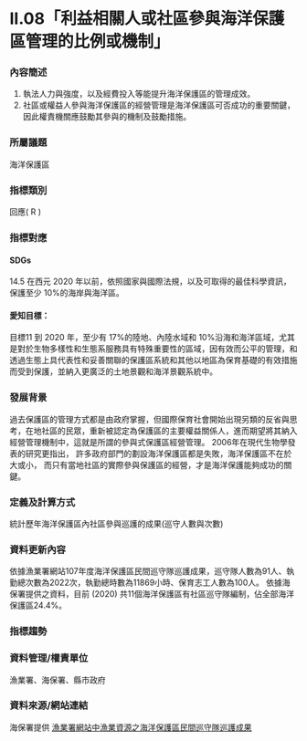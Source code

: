 # II.08「利益相關人或社區參與海洋保護區管理的比例或機制」

<script type="text/javascript" src="http://cdn.mathjax.org/mathjax/latest/MathJax.js?config=TeX-AMS-MML_HTMLorMML"></script>

### 內容簡述
1. 執法人力與強度，以及經費投入等能提升海洋保護區的管理成效。 
2. 社區或權益人參與海洋保護區的經營管理是海洋保護區可否成功的重要關鍵，因此權責機關應鼓勵其參與的機制及鼓勵措施。 
### 所屬議題
海洋保護區
### 指標類別
回應( R )
### 指標對應
#### SDGs
14.5
在西元 2020 年以前，依照國家與國際法規，以及可取得的最佳科學資訊，保護至少 10%的海岸與海洋區。
#### 愛知目標：
目標11
到 2020 年，至少有 17%的陸地、內陸水域和 10%沿海和海洋區域，尤其是對於生物多樣性和生態系服務具有特殊重要性的區域，因有效而公平的管理，和透過生態上具代表性和妥善關聯的保護區系統和其他以地區為保育基礎的有效措施而受到保護，並納入更廣泛的土地景觀和海洋景觀系統中。
### 發展背景
過去保護區的管理方式都是由政府掌握，但國際保育社會開始出現另類的反省與思考，在地社區的民眾，重新被認定為保護區的主要權益關係人，進而期望將其納入經營管理機制中，這就是所謂的參與式保護區經營管理。
2006年在現代生物學發表的研究更指出， 許多政府部門的劃設海洋保護區都是失敗，海洋保護區不在於大或小， 而只有當地社區的實際參與保護區的經營，才是海洋保護能夠成功的關鍵。
### 定義及計算方式
統計歷年海洋保護區內社區參與巡護的成果(巡守人數與次數)
### 資料更新內容
依據漁業署網站107年度海洋保護區民間巡守隊巡護成果，巡守隊人數為91人、執勤總次數為2022次，執勤總時數為11869小時、保育志工人數為100人。
依據海保署提供之資料，目前 (2020) 共11個海洋保護區有社區巡守隊編制，佔全部海洋保護區24.4%。
### 指標趨勢
### 資料管理/權責單位
漁業署、海保署、縣市政府
### 資料來源/網站連結
海保署提供
[漁業署網站中漁業資源之海洋保護區民間巡守隊巡護成果](https://www.fa.gov.tw/cht/TaiwanOceansProtectionAreas/content.aspx?id=1&chk=2001739d-d4cd-4ded-bf92-d570912baf08)